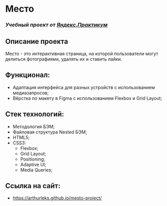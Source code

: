 # Место
### *Учебный проект от [Яндекс.Практикум](https://practicum.yandex.ru/web/)*

## Описание проекта
Место - это интерактивная страница, на которой пользователи могут делиться фотографиями, удалять их и ставить лайки.


## Функционал:
- Адаптация интерфейса для разных устройств с использованием медиазапросов;
- Вёрстка по макету в Figma с использованием Flexbox и Grid Layout;

## Стек технологий:
- Методология БЭМ;
- Файловая структура Nested БЭМ;
- HTML5;
- CSS3:
  - Flexbox;
  - Grid Layout;
  - Positioning;
  - Adaptive UI;
  - Media Queries;
## Ссылка на сайт:
- https://arthurleks.github.io/mesto-project/


